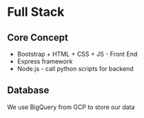 # Full Stack

## Core Concept

- Bootstrap + HTML + CSS + JS - Front End
- Express framework
- Node.js - call python scripts for backend

## Database

We use BigQuery from GCP to store our data